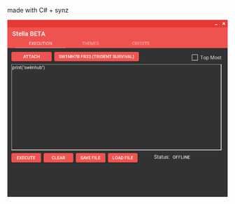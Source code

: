 made with C# + synz

![screnshot](https://github.com/SWIMHUBISWIMMING/stella-synz-ui/blob/master/screenshot.png?raw=true)
